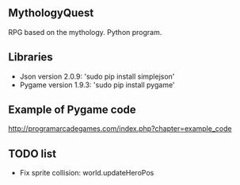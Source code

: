 ## MythologyQuest
RPG based on the mythology. Python program.

## Libraries
- Json version 2.0.9: 'sudo pip install simplejson'
- Pygame version 1.9.3: 'sudo pip install pygame'

## Example of Pygame code
http://programarcadegames.com/index.php?chapter=example_code

## TODO list
 - Fix sprite collision: world.updateHeroPos
